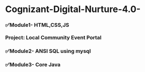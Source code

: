 # Cognizant-Digital-Nurture-4.0-

<h3> ✅Module1- HTML,CSS,JS <br><br> <b>     Project: Local Community Event Portal</b> </h3>
<h3> ✅Module2- ANSI SQL using mysql</h3>
<h3> ✅Module3- Core Java</h3>
